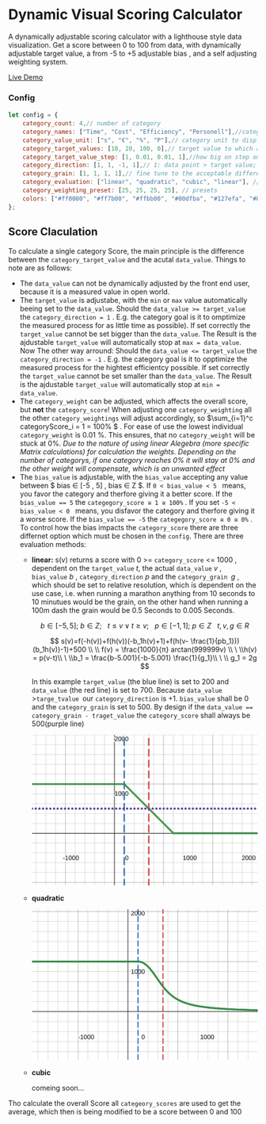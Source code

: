# Dynamic Visual Scoring Calculator

A dynamically adjustable scoring calculator with a lighthouse style data visualization. Get a score between 0 to 100 from data, with dynamically adjustable target value, a from -5 to +5 adjustable bias , and a self adjusting weighting system.

[Live Demo](https://memorabilien.github.io/dynamic-visual-scoring-calculator/src/)

### Config

```js
let config = {
	category_count: 4,// number of category
	category_names: ["Time", "Cost", "Efficiency", "Personell"],//category title to display
	category_value_unit: ["s", "€", "%", "P"],// category unit to display
	category_target_values: [10, 20, 100, 0],// target value to which a data Point in the data set should converge
	category_target_value_step: [1, 0.01, 0.01, 1],//how big on step on the slider should be
	category_direction: [1, 1, -1, 1],// 1: data point > target value; -1: data point < target value 
	category_grain: [1, 1, 1, 1],// fine tune to the acceptable difference between data point and target value
	category_evaluation: ["linear", "quadratic", "cubic", "linear"], // how should the score of a category be calculated
	category_weighting_preset: [25, 25, 25, 25], // presets
	colors: ["#ff0000", "#ff7b00", "#ffbb00", "#00dfba", "#127efa", "#8921ff", "#d500e9"], // define the circle colors
};
```

## Score Claculation

To calculate a single category Score, the main principle is the difference between the `category_target_value` and the acutal `data_value`. Things to note are as follows:

* The `data_value` can not be dynamically adjusted by the front end user, because it is a measured value in open world.
* The `target_value` is adjustabe, with the `min` or `max` value  automatically beeing set to the `data_value`.
  Should the `data_value >= target_value` the `category_direction = 1` . E.g. the category goal is it to omptimize the measured process for as little time as possible). If set correctly the `target_value` cannot be set bigger than the `data_value`. The Result is the ajdustable `target_value` will automatically stop at `max = data_value`.
  Now The other way arround: Should the `data_value <= target_value` the `category_direction = -1` . E.g. the category goal is it to opptimize the measured process for the hightest efficientcy possible. If set correctly the `target_value` cannot be set smaller than the `data_value`. The Result is the ajdustable `target_value` will automatically stop at `min = data_value`.
* The `category_weight` can be adjusted, which affects the overall score, but **not** the ``category_score``! When adjusting one `category_weighting` all the other `category_weightings` will adjust accordingly, so   $\sum_{i=1}^c categoryScore_i = 1 = 100\%  $ . For ease of use the lowest individual `category_weight` is 0.01 %. This ensures, that no `category_weight` will be stuck at 0%. *Due to the nature of using linear Alegebra (more specific Matrix calculations) for calculation the weights.  Depending on the number of categorys, if one category reaches 0% it will stay at 0% and the other weight will compensate, which is an unwanted effect*
* The `bias_value` is adjustable, with the `bias_value` accepting any value between $ bias ∈ [-5 , 5] ,  bias ∈ Z $. If `0 < bias_value < 5 ` means, you favor the category and therfore giving it a better score. If the  `bias_value == 5` the `categegory_score ≅ 1 ≅ 100%` .
  If you set  `-5 < bias_value < 0 ` means, you disfavor the category and therfore giving it a worse score. If the `bias_value == -5` the `categegory_score ≅ 0 ≅ 0%` . To control how the bias impacts the `category_score` there are three differnet option which must be chosen in the `config`. There are three evaluation methods:
  * **linear:**
    s(v) returns a score with  0 >= `category_score` <= 1000 , dependent on the `target_value` $t$, the actual `data_value` $v$ , `bias_value` $b$ , `category_direction` $p$ and the `category_grain `$g$ , which should be set to relative resolution, which ís dependent on the use case, i.e. when running a marathon anything from 10 seconds to 10 minutues would be the grain, on the other hand when running  a 100m dash the grain would be 0.5 Seconds to 0.005 Seconds.

    $$
    b \in [-5,5];\ b \in Z;\ \ \ t \le v \vee t \ge v; \ \ \ p \in [-1,1]; \ p \in Z\ \ \ t,v,g \in R
    $$

    $$
    s(v)=f(-h(v))+f(h(v))(-b_1h(v)+1)+f(h(v- \frac{1}{pb_1}))(b_1h(v))-1)+500 \\  \\  f(v) = \frac{1000}{π} arctan(999999v) \\ \ \\h(v) = p(v-t)\\ \ \\b_1 = \frac{b-5.001}{-b-5.001} \frac{1}{g_1}\\ \ \\ g_1 = 2g
    $$

    In this example `target_value` (the blue line) is set to 200 and ` data_value` (the red line) is set to 700. Because  `data_value `>`targe_tvalue `our `category_direction` is +1.
    `bias_value` shall be 0 and the `category_grain` is set to 500. By design if the `data_value == category_grain - traget_value` the `category_score` shall always be 500(purple line)

    ![linear bias example plot](https://raw.githubusercontent.com/memorabilien/dynamic-visual-scoring-calculator/test-branch-1/docs/calc/linear.svg "Linear Bias Plot")
  * **quadratic**

    ![quadratic bias example plot](https://raw.githubusercontent.com/memorabilien/dynamic-visual-scoring-calculator/test-branch-1/docs/calc/quad.svg "Quadratic Bias Plot")
  * **cubic**

    comeing soon...

Tho calculate the overall Score all `categeory_scores` are used to get the average, which then is being modified to be a score between 0 and 100
